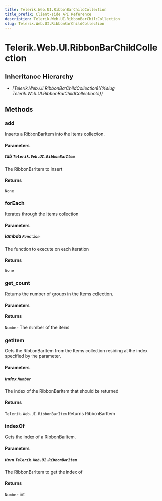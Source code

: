 ```yaml
---
title: Telerik.Web.UI.RibbonBarChildCollection
title_prefix: Client-side API Reference
description: Telerik.Web.UI.RibbonBarChildCollection
slug: Telerik.Web.UI.RibbonBarChildCollection
---
```


# Telerik.Web.UI.RibbonBarChildCollection  

## Inheritance Hierarchy

* *[Telerik.Web.UI.RibbonBarChildCollection]({%slug Telerik.Web.UI.RibbonBarChildCollection%})*


## Methods

###  add

Inserts a RibbonBarItem into the Items collection.

#### Parameters

##### tab `Telerik.Web.UI.RibbonBarItem`

The RibbonBarItem to insert

#### Returns

`None` 

### forEach

Iterates through the Items collection

#### Parameters

##### lambda `Function`

The function to execute on each iteration

#### Returns

`None` 

### get_count

Returns the number of groups in the Items collection.

#### Parameters

#### Returns

`Number` The number of the items

### getItem

Gets the RibbonBarItem from the Items collection residing at the index specified by the parameter.

#### Parameters

##### index `Number`

The index of the RibbonBarItem that should be returned

#### Returns

`Telerik.Web.UI.RibbonBarItem` Returns RibbonBarItem

### indexOf

Gets the index of a RibbonBarItem.

#### Parameters

##### item `Telerik.Web.UI.RibbonBarItem`

 The RibbonBarItem to get the index of

#### Returns

`Number` int



